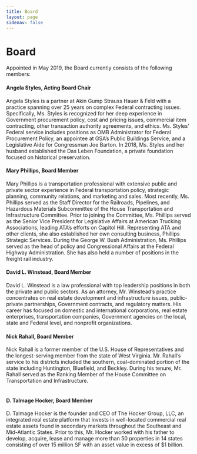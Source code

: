 ```yaml
---
title: Board
layout: page
sidenav: false
---
```


# Board

Appointed in May 2019, the Board currently consists of the following members:

#### Angela Styles, Acting Board Chair<br>
Angela Styles is a partner at Akin Gump Strauss Hauer & Feld with a practice spanning over 25 years on complex Federal contracting issues. Specifically, Ms. Styles is recognized for her deep experience in Government procurement policy, cost and pricing issues, commercial item contracting, other transaction authority agreements, and ethics. Ms. Styles’ Federal service includes positions as OMB Administrator for Federal Procurement Policy, an appointee at GSA’s Public Buildings Service, and a Legislative Aide for Congressman Joe Barton. In 2018, Ms. Styles and her husband established the Das Leben Foundation, a private foundation focused on historical preservation.
<br>
#### Mary Phillips, Board Member<br>
Mary Phillips is a transportation professional with extensive public and private sector experience in Federal transportation policy, strategic planning, community relations, and marketing and sales. Most recently, Ms. Phillips served as the Staff Director for the Railroads, Pipelines, and Hazardous Materials Subcommittee of the House Transportation and Infrastructure Committee. Prior to joining the Committee, Ms. Phillips served as the Senior Vice President for Legislative Affairs at American Trucking Associations, leading ATA’s efforts on Capitol Hill. Representing ATA and other clients, she also established her own consulting business, Phillips Strategic Services. During the George W. Bush Administration, Ms. Phillips served as the head of policy and Congressional Affairs at the Federal Highway Administration. She has also held a number of positions in the freight rail industry.
<br> 
#### David L. Winstead, Board Member<br>
David L. Winstead is a law professional with top leadership positions in both the private and public sectors. As an attorney, Mr. Winstead’s practice concentrates on real estate development and infrastructure issues, public-private partnerships, Government contracts, and regulatory matters. His career has focused on domestic and international corporations, real estate enterprises, transportation companies, Government agencies on the local, state and Federal level, and nonprofit organizations.
<br> 
#### Nick Rahall, Board Member <br>
Nick Rahall is a former member of the U.S. House of Representatives and the longest-serving member from the state of West Virginia. Mr. Rahall’s service to his districts included the southern, coal-dominated portion of the state including Huntington, Bluefield, and Beckley. During his tenure, Mr. Rahall served as the Ranking Member of the House Committee on Transportation and Infrastructure.<br>
<br>
#### D. Talmage Hocker, Board Member<br>
D. Talmage Hocker is the founder and CEO of The Hocker Group, LLC, an integrated real estate platform that invests in well-located commercial real estate assets found in secondary markets throughout the Southeast and Mid-Atlantic States. Prior to this, Mr. Hocker worked with his father to develop, acquire, lease and manage more than 50 properties in 14 states consisting of over 15 million SF with an asset value in excess of $1 billion.

